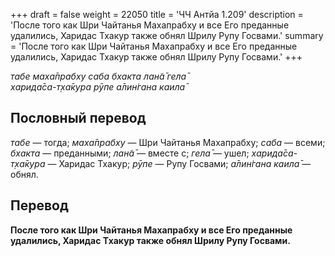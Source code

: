 +++
draft = false
weight = 22050
title = 'ЧЧ Антйа 1.209'
description = 'После того как Шри Чайтанья Махапрабху и все Его преданные удалились, Харидас Тхакур также обнял Шрилу Рупу Госвами.'
summary = 'После того как Шри Чайтанья Махапрабху и все Его преданные удалились, Харидас Тхакур также обнял Шрилу Рупу Госвами.'
+++

_табе маха̄прабху саба бхакта лан̃а̄ гела̄  
харида̄са-т̣ха̄кура рӯпе а̄лин̇гана каила̄_

## Пословный перевод

_табе_ — тогда; _маха̄прабху_ — Шри Чайтанья Махапрабху; _саба_ — всеми; _бхакта_ — преданными; _лан̃а̄_ — вместе с; _гела̄_ — ушел; _харида̄са_\-_т̣ха̄кура_ — Харидас Тхакур; _рӯпе_ — Рупу Госвами; _а̄лин̇гана_ _каила̄_ — обнял.

## Перевод

**После того как Шри Чайтанья Махапрабху и все Его преданные удалились, Харидас Тхакур также обнял Шрилу Рупу Госвами.**
